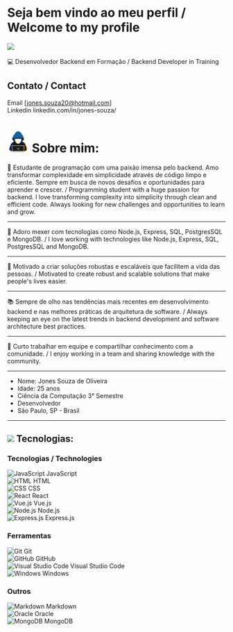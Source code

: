 # Seja bem vindo ao meu perfil / Welcome to my profile

<img src="[https://github.com/kaishin/Gifu/blob/master/Tests/Images/mugen.gif?raw=true](https://github.com/JonesSouza20/GifGitHub/blob/main/GifGitHub.gif?raw=true)" width="360" height="auto">

💻 Desenvolvedor Backend em Formação / Backend Developer in Training

## Contato / Contact

Email [jones.souza20@hotmail.com]  
Linkedin linkedin.com/in/jones-souza/

# <picture><img src = "https://github.com/0xAbdulKhalid/0xAbdulKhalid/raw/main/assets/mdImages/about_me.gif" width = 50px></picture> **Sobre mim:**

🚀 Estudante de programação com uma paixão imensa pelo backend. Amo transformar complexidade em simplicidade através de código limpo e eficiente. Sempre em busca de novos desafios e oportunidades para aprender e crescer. / Programming student with a huge passion for backend. I love transforming complexity into simplicity through clean and efficient code. Always looking for new challenges and opportunities to learn and grow. <hr>
🌟 Adoro mexer com tecnologias como Node.js, Express, SQL, PostgresSQL e MongoDB. / I love working with technologies like Node.js, Express, SQL, PostgresSQL and MongoDB. <hr>
🎯 Motivado a criar soluções robustas e escaláveis que facilitem a vida das pessoas. / Motivated to create robust and scalable solutions that make people's lives easier. <hr>
📚 Sempre de olho nas tendências mais recentes em desenvolvimento backend e nas melhores práticas de arquitetura de software. / Always keeping an eye on the latest trends in backend development and software architecture best practices. <hr>
🔧 Curto trabalhar em equipe e compartilhar conhecimento com a comunidade. / I enjoy working in a team and sharing knowledge with the community. <hr>

- Nome: Jones Souza de Oliveira
- Idade: 25 anos
- Ciência da Computação 3° Semestre
- Desenvolvedor
- São Paulo, SP - Brasil

<hr>

## <img src="https://media2.giphy.com/media/QssGEmpkyEOhBCb7e1/giphy.gif?cid=ecf05e47a0n3gi1bfqntqmob8g9aid1oyj2wr3ds3mg700bl&rid=giphy.gif" width ="25"><b> Tecnologias:</b>

### Tecnologias / Technologies

<img src="https://upload.wikimedia.org/wikipedia/commons/6/6a/JavaScript-logo.png" alt="JavaScript" width="40" height="45"> JavaScript
<br>
<img src="https://upload.wikimedia.org/wikipedia/commons/6/61/HTML5_logo_and_wordmark.svg" alt="HTML" width="40" height="45"> HTML
<br>
<img src="https://upload.wikimedia.org/wikipedia/commons/d/d5/CSS3_logo_and_wordmark.svg" alt="CSS" width="40" height="45"> CSS
<br>
<img src="https://i.pinimg.com/564x/9b/4e/e0/9b4ee057076232fb57c48cf80947f8a7.jpg" alt="React" width="90" height="40"> React
<br>
<img src="https://i.pinimg.com/564x/4a/07/48/4a0748d729ce3f3b2d149cb7808c429f.jpg" alt="Vue.js" width="90" height="40"> Vue.js
<br>
<img src="https://i.pinimg.com/736x/e3/a2/49/e3a2498d2fabe3948c98e784f7f51808.jpg" alt="Node.js" width="90" height="40"> Node.js
<br>
<img src="https://i.pinimg.com/564x/5d/09/32/5d0932d4dd17c926806635893260205e.jpg" alt="Express.js" width="90" height="40"> Express.js

### Ferramentas

<img src="https://img.shields.io/badge/GIT-E44C30?style=for-the-badge&logo=git&logoColor=white" alt="Git" width="70"> Git
<br>
<img src="https://img.shields.io/badge/GitHub-100000?style=for-the-badge&logo=github&logoColor=white" alt="GitHub" width="100"> GitHub
<br>
<img src="https://img.shields.io/badge/Visual_Studio_Code-0078D4?style=for-the-badge&logo=visual%20studio%20code&logoColor=white" alt="Visual Studio Code" width="170"> Visual Studio Code
<br>
<img src="https://img.shields.io/badge/Windows-0078D6?style=for-the-badge&logo=windows&logoColor=white" alt="Windows" width="100"> Windows

### Outros

<img src="https://img.shields.io/badge/Markdown-000000?style=for-the-badge&logo=markdown&logoColor=white" alt="Markdown" width="100" height="40"> Markdown
<br>
<img src="https://upload.wikimedia.org/wikipedia/commons/thumb/5/50/Oracle_logo.svg/480px-Oracle_logo.svg.png" alt="Oracle" width="90" height="35"> Oracle
<br>
<img src="https://i.pinimg.com/564x/7e/ea/54/7eea54df0dd614c399c2288ffc5bcbd4.jpg" alt="MongoDB" width="90" height="35"> MongoDB
  
<div align="center">  
